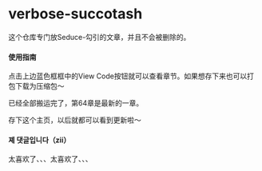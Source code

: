 # verbose-succotash
这个仓库专门放Seduce-勾引的文章，并且不会被删除的。

#### 使用指南
点击上边蓝色框框中的View Code按钮就可以查看章节。如果想存下来也可以打包下载为压缩包～

已经全部搬运完了，第64章是最新的一章。

存下这个主页，以后就都可以看到更新啦～
#### 졔 댓글입니다（zii）
太喜欢了、、、太喜欢了、、、
